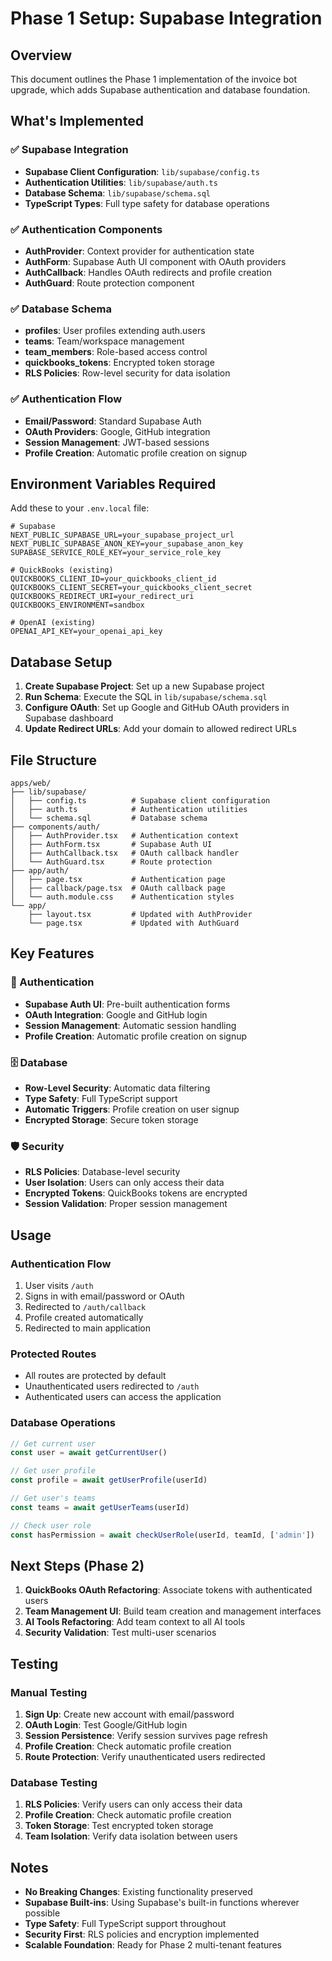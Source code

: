 # Phase 1 Setup: Supabase Integration

## Overview
This document outlines the Phase 1 implementation of the invoice bot upgrade, which adds Supabase authentication and database foundation.

## What's Implemented

### ✅ Supabase Integration
- **Supabase Client Configuration**: `lib/supabase/config.ts`
- **Authentication Utilities**: `lib/supabase/auth.ts`
- **Database Schema**: `lib/supabase/schema.sql`
- **TypeScript Types**: Full type safety for database operations

### ✅ Authentication Components
- **AuthProvider**: Context provider for authentication state
- **AuthForm**: Supabase Auth UI component with OAuth providers
- **AuthCallback**: Handles OAuth redirects and profile creation
- **AuthGuard**: Route protection component

### ✅ Database Schema
- **profiles**: User profiles extending auth.users
- **teams**: Team/workspace management
- **team_members**: Role-based access control
- **quickbooks_tokens**: Encrypted token storage
- **RLS Policies**: Row-level security for data isolation

### ✅ Authentication Flow
- **Email/Password**: Standard Supabase Auth
- **OAuth Providers**: Google, GitHub integration
- **Session Management**: JWT-based sessions
- **Profile Creation**: Automatic profile creation on signup

## Environment Variables Required

Add these to your `.env.local` file:

```env
# Supabase
NEXT_PUBLIC_SUPABASE_URL=your_supabase_project_url
NEXT_PUBLIC_SUPABASE_ANON_KEY=your_supabase_anon_key
SUPABASE_SERVICE_ROLE_KEY=your_service_role_key

# QuickBooks (existing)
QUICKBOOKS_CLIENT_ID=your_quickbooks_client_id
QUICKBOOKS_CLIENT_SECRET=your_quickbooks_client_secret
QUICKBOOKS_REDIRECT_URI=your_redirect_uri
QUICKBOOKS_ENVIRONMENT=sandbox

# OpenAI (existing)
OPENAI_API_KEY=your_openai_api_key
```

## Database Setup

1. **Create Supabase Project**: Set up a new Supabase project
2. **Run Schema**: Execute the SQL in `lib/supabase/schema.sql`
3. **Configure OAuth**: Set up Google and GitHub OAuth providers in Supabase dashboard
4. **Update Redirect URLs**: Add your domain to allowed redirect URLs

## File Structure

```
apps/web/
├── lib/supabase/
│   ├── config.ts          # Supabase client configuration
│   ├── auth.ts            # Authentication utilities
│   └── schema.sql         # Database schema
├── components/auth/
│   ├── AuthProvider.tsx   # Authentication context
│   ├── AuthForm.tsx       # Supabase Auth UI
│   ├── AuthCallback.tsx   # OAuth callback handler
│   └── AuthGuard.tsx      # Route protection
├── app/auth/
│   ├── page.tsx           # Authentication page
│   ├── callback/page.tsx  # OAuth callback page
│   └── auth.module.css    # Authentication styles
└── app/
    ├── layout.tsx         # Updated with AuthProvider
    └── page.tsx           # Updated with AuthGuard
```

## Key Features

### 🔐 Authentication
- **Supabase Auth UI**: Pre-built authentication forms
- **OAuth Integration**: Google and GitHub login
- **Session Management**: Automatic session handling
- **Profile Creation**: Automatic profile creation on signup

### 🗄️ Database
- **Row-Level Security**: Automatic data filtering
- **Type Safety**: Full TypeScript support
- **Automatic Triggers**: Profile creation on user signup
- **Encrypted Storage**: Secure token storage

### 🛡️ Security
- **RLS Policies**: Database-level security
- **User Isolation**: Users can only access their data
- **Encrypted Tokens**: QuickBooks tokens are encrypted
- **Session Validation**: Proper session management

## Usage

### Authentication Flow
1. User visits `/auth`
2. Signs in with email/password or OAuth
3. Redirected to `/auth/callback`
4. Profile created automatically
5. Redirected to main application

### Protected Routes
- All routes are protected by default
- Unauthenticated users redirected to `/auth`
- Authenticated users can access the application

### Database Operations
```typescript
// Get current user
const user = await getCurrentUser()

// Get user profile
const profile = await getUserProfile(userId)

// Get user's teams
const teams = await getUserTeams(userId)

// Check user role
const hasPermission = await checkUserRole(userId, teamId, ['admin'])
```

## Next Steps (Phase 2)

1. **QuickBooks OAuth Refactoring**: Associate tokens with authenticated users
2. **Team Management UI**: Build team creation and management interfaces
3. **AI Tools Refactoring**: Add team context to all AI tools
4. **Security Validation**: Test multi-user scenarios

## Testing

### Manual Testing
1. **Sign Up**: Create new account with email/password
2. **OAuth Login**: Test Google/GitHub login
3. **Session Persistence**: Verify session survives page refresh
4. **Profile Creation**: Check automatic profile creation
5. **Route Protection**: Verify unauthenticated users redirected

### Database Testing
1. **RLS Policies**: Verify users can only access their data
2. **Profile Creation**: Check automatic profile creation
3. **Token Storage**: Test encrypted token storage
4. **Team Isolation**: Verify data isolation between users

## Notes

- **No Breaking Changes**: Existing functionality preserved
- **Supabase Built-ins**: Using Supabase's built-in functions wherever possible
- **Type Safety**: Full TypeScript support throughout
- **Security First**: RLS policies and encryption implemented
- **Scalable Foundation**: Ready for Phase 2 multi-tenant features 